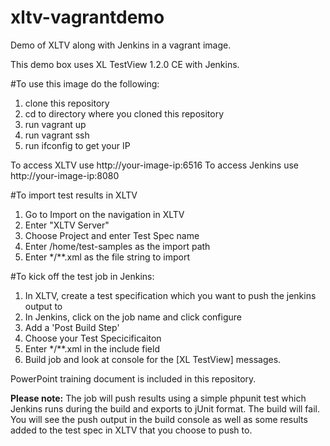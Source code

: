 # xltv-vagrantdemo
Demo of XLTV along with Jenkins in a vagrant image.

This demo box uses XL TestView 1.2.0 CE with Jenkins.

#To use this image do the following:

1. clone this repository
2. cd to directory where you cloned this repository
3. run vagrant up
4. run vagrant ssh
5. run ifconfig to get your IP

To access XLTV use http://your-image-ip:6516
To access Jenkins use http://your-image-ip:8080

#To import test results in XLTV
1. Go to Import on the navigation in XLTV
2. Enter "XLTV Server"
3. Choose Project and enter Test Spec name
4. Enter /home/test-samples as the import path
5. Enter */**.xml as the file string to import

#To kick off the test job in Jenkins:
1. In XLTV, create a test specification which you want to push the jenkins output to
2. In Jenkins, click on the job name and click configure
3. Add a 'Post Build Step'
4. Choose your Test Specicificaiton
5. Enter */**.xml in the include field
5. Build job and look at console for the [XL TestView] messages.

PowerPoint training document is included in this repository.

<b>Please note:</b>  The job will push results using a simple phpunit test which Jenkins runs during the build and exports to jUnit format.  The build will fail.  You will see the push output in the build console as well as some results added to the test spec in XLTV that you choose to push to.